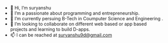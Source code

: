 - 👋 Hi, I’m suryanshu
- 👀 I’m a passionate about programming and entrepreneurship.
- 🌱 I’m currently persuing B-Tech in Coumputer Science and Engineering .
- 💞️ I’m looking to collaborate on different web based or app based projects and learning to build D-apps.
- 📫 I can be reached at suryanshu9d@gmail.com

<!---
Suyanshu9/Suyanshu9 is a ✨ special ✨ repository because its `README.md` (this file) appears on your GitHub profile.
You can click the Preview link to take a look at your changes.
--->
